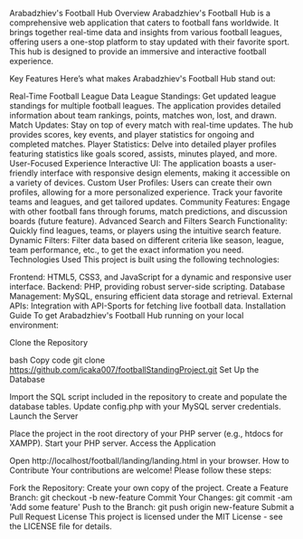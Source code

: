 Arabadzhiev's Football Hub
Overview
Arabadzhiev's Football Hub is a comprehensive web application that caters to football fans worldwide. It brings together real-time data and insights from various football leagues, offering users a one-stop platform to stay updated with their favorite sport. This hub is designed to provide an immersive and interactive football experience.

Key Features
Here’s what makes Arabadzhiev's Football Hub stand out:

Real-Time Football League Data
League Standings: Get updated league standings for multiple football leagues. The application provides detailed information about team rankings, points, matches won, lost, and drawn.
Match Updates: Stay on top of every match with real-time updates. The hub provides scores, key events, and player statistics for ongoing and completed matches.
Player Statistics: Delve into detailed player profiles featuring statistics like goals scored, assists, minutes played, and more.
User-Focused Experience
Interactive UI: The application boasts a user-friendly interface with responsive design elements, making it accessible on a variety of devices.
Custom User Profiles: Users can create their own profiles, allowing for a more personalized experience. Track your favorite teams and leagues, and get tailored updates.
Community Features: Engage with other football fans through forums, match predictions, and discussion boards (future feature).
Advanced Search and Filters
Search Functionality: Quickly find leagues, teams, or players using the intuitive search feature.
Dynamic Filters: Filter data based on different criteria like season, league, team performance, etc., to get the exact information you need.
Technologies Used
This project is built using the following technologies:

Frontend: HTML5, CSS3, and JavaScript for a dynamic and responsive user interface.
Backend: PHP, providing robust server-side scripting.
Database Management: MySQL, ensuring efficient data storage and retrieval.
External APIs: Integration with API-Sports for fetching live football data.
Installation Guide
To get Arabadzhiev's Football Hub running on your local environment:

Clone the Repository

bash
Copy code
git clone https://github.com/icaka007/footballStandingProject.git
Set Up the Database

Import the SQL script included in the repository to create and populate the database tables.
Update config.php with your MySQL server credentials.
Launch the Server

Place the project in the root directory of your PHP server (e.g., htdocs for XAMPP).
Start your PHP server.
Access the Application

Open http://localhost/football/landing/landing.html in your browser.
How to Contribute
Your contributions are welcome! Please follow these steps:

Fork the Repository: Create your own copy of the project.
Create a Feature Branch: git checkout -b new-feature
Commit Your Changes: git commit -am 'Add some feature'
Push to the Branch: git push origin new-feature
Submit a Pull Request
License
This project is licensed under the MIT License - see the LICENSE file for details.